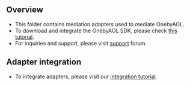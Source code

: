 ## Overview
  * This folder contains mediation adapters used to mediate OnebyAOL.
  * To download and integrate the OnebyAOL SDK, please check [this tutorial](http://docs.onemobilesdk.aol.com/ios-ad-sdk/).
  * For inquiries and support, please visit [support](https://tools.mmedia.com/user/supportDevPortal) forum.
  
## Adapter integration
  * To integrate adapters, please visit our [integration tutorial](https://developers.mopub.com/docs/ios/integrating-networks/).

